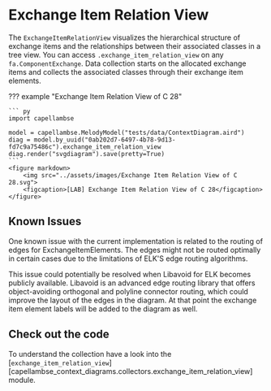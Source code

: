 <!--
 ~ SPDX-FileCopyrightText: 2022 Copyright DB InfraGO AG and the capellambse-context-diagrams contributors
 ~ SPDX-License-Identifier: Apache-2.0
 -->

# Exchange Item Relation View

The `ExchangeItemRelationView` visualizes the hierarchical structure of exchange items and the relationships between their associated classes in a tree view. You can access `.exchange_item_relation_view` on any `fa.ComponentExchange`. Data collection starts on the allocated exchange items and collects the associated classes through their exchange item elements.

??? example "Exchange Item Relation View of C 28"

    ``` py
    import capellambse

    model = capellambse.MelodyModel("tests/data/ContextDiagram.aird")
    diag = model.by_uuid("0ab202d7-6497-4b78-9d13-fd7c9a75486c").exchange_item_relation_view
    diag.render("svgdiagram").save(pretty=True)
    ```
    <figure markdown>
        <img src="../assets/images/Exchange Item Relation View of C 28.svg">
        <figcaption>[LAB] Exchange Item Relation View of C 28</figcaption>
    </figure>

## Known Issues

One known issue with the current implementation is related to the routing of edges for ExchangeItemElements. The edges might not be routed optimally in certain cases due to the limitations of ELK'S edge routing algorithms.

This issue could potentially be resolved when Libavoid for ELK becomes publicly available. Libavoid is an advanced edge routing library that offers object-avoiding orthogonal and polyline connector routing, which could improve the layout of the edges in the diagram. At that point the exchange item element labels will be added to the diagram as well.

## Check out the code

To understand the collection have a look into the
[`exchange_item_relation_view`][capellambse_context_diagrams.collectors.exchange_item_relation_view]
module.
